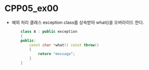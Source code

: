 # CPP05_ex00

+ 예외 처리 클래스
	exception class를 상속받아 what()을 오버라이드 한다.
	```cpp
		class A : public exception
		{
		public:
			const char *what() const throw()
			{
				return "message";
			}
		}
	```
